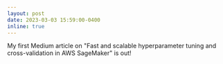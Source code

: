 ```yaml
---
layout: post
date: 2023-03-03 15:59:00-0400
inline: true
---
```


My first Medium article on "Fast and scalable hyperparameter tuning and cross-validation in AWS SageMaker" is out! <a class="linktext" target="_blank" rel="noopener noreferrer" href="https://medium.com/towards-data-science/fast-and-scalable-hyperparameter-tuning-and-cross-validation-in-aws-sagemaker-d2b4095412eb"><i class="fas fa-external-link-alt" aria-hidden="true"></i></a>
